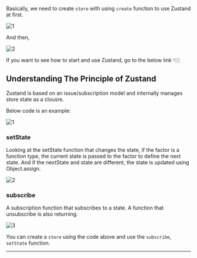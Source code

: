 Basically, we need to create `store` with using `create` function to use Zustand at first.

![1](https://github.com/jinscodes/Blog_nextJS/assets/87598134/6b4eceae-4467-4cbd-90ca-73f0a11fbb89)

And then,

![2](https://github.com/jinscodes/Blog_nextJS/assets/87598134/af06d29b-f550-4dc5-beb2-55574b152281)

If you want to see how to start and use Zustand, go to the below link 👇🏼

[](https://jay-h-blog.vercel.app/posts/ReactJs,NextJs/start-zustand)

## Understanding The Principle of Zustand

Zustand is based on an issue/subscription model and internally manages store state as a clousre.

Below code is an example:

![1](https://github.com/jinscodes/Blog_nextJS/assets/87598134/0a3e6b21-be29-46b5-b26e-381159025833)

### setState

Looking at the setState function that changes the state, if the factor is a function type, the current state is passed to the factor to define the next state. And if the nextState and state are different, the state is updated using Object.assign.

![2](https://github.com/jinscodes/Blog_nextJS/assets/87598134/2ed08a40-c3a8-4b09-9f26-e394f2a515c9)

### subscribe

A subscription function that subscribes to a state. A function that unsubscribe is also returning.

![3](https://github.com/jinscodes/Blog_nextJS/assets/87598134/347468c4-b881-4587-8b89-86b10926927b)

You can create a `store` using the code above and use the `subscribe`, `setState` function.

---

[](https://ingg.dev/zustand-work/#zustand-code)
